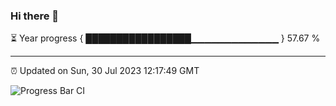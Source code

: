 ### Hi there 👋

⏳ Year progress { █████████████████▁▁▁▁▁▁▁▁▁▁▁▁▁ } 57.67 %

---

⏰ Updated on Sun, 30 Jul 2023 12:17:49 GMT

![Progress Bar CI](https://github.com/liununu/liununu/workflows/Progress%20Bar%20CI/badge.svg)
